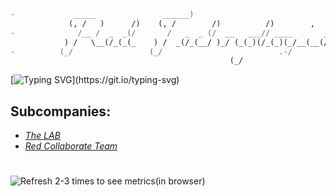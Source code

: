 ```diff
-             _____               ______)                                    
             (, /   )      /)    (, /        /)          /)        ,        
-              /__ /  _  _(/       /   _  _ (/  __   ___// ____       _  _   
            ) /   \__(/_(_(_    ) /  _(/_(__/ )_/ (_(_)(/_(_)(_/__(__(/_/_)_
-          (_/                 (_/                          .-/              
                                                 (_/              
```

[![Typing SVG](https://readme-typing-svg.herokuapp.com?font=JetBrains+Mono&color=%23Ff3f36&width=450&lines=Easy.+Open.+Secure.;Security+is+our+business.;Better+decisions+--+better+World.)](https://git.io/typing-svg)

## Subcompanies:

- [_The LAB_](https://github.com/Red-Laboratory)
- [_Red Collaborate Team_](https://github.com/Red-Collaborate-Team)

#

![Refresh 2-3 times to see metrics(in browser)](https://metrics.lecoq.io/Red-company?template=classic&languages=1&languages.limit=8&languages.sections=most-used&languages.colors=github&languages.threshold=0%25&languages.indepth=false&languages.analysis.timeout=15&languages.categories=markup%2C%20programming&languages.recent.categories=markup%2C%20programming&languages.recent.load=300&languages.recent.days=14&config.timezone=Europe%2FMoscow)

